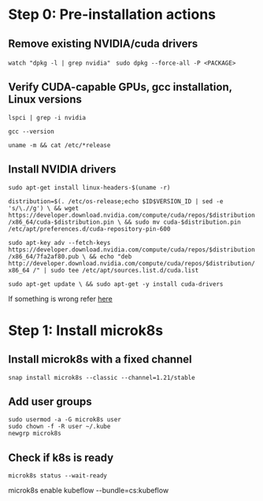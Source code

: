 # Step 0: Pre-installation actions
## Remove existing NVIDIA/cuda drivers
`watch "dpkg -l | grep nvidia"
`
`sudo dpkg --force-all -P <PACKAGE>`
## Verify CUDA-capable GPUs, gcc installation, Linux versions
`lspci | grep -i nvidia`

`gcc --version`

`uname -m && cat /etc/*release`
## Install NVIDIA drivers
`sudo apt-get install linux-headers-$(uname -r)`

`distribution=$(. /etc/os-release;echo $ID$VERSION_ID | sed -e 's/\.//g') \
   && wget https://developer.download.nvidia.com/compute/cuda/repos/$distribution/x86_64/cuda-$distribution.pin \
   && sudo mv cuda-$distribution.pin /etc/apt/preferences.d/cuda-repository-pin-600`
   
`sudo apt-key adv --fetch-keys https://developer.download.nvidia.com/compute/cuda/repos/$distribution/x86_64/7fa2af80.pub \
   && echo "deb http://developer.download.nvidia.com/compute/cuda/repos/$distribution/x86_64 /" | sudo tee /etc/apt/sources.list.d/cuda.list`
   
`sudo apt-get update \
   && sudo apt-get -y install cuda-drivers`
   


If something is wrong refer [here](https://docs.nvidia.com/cuda/cuda-installation-guide-linux/index.html)
# Step 1: Install microk8s
## Install microk8s with a fixed channel
`snap install microk8s --classic --channel=1.21/stable`
## Add user groups
```
sudo usermod -a -G microk8s user
sudo chown -f -R user ~/.kube
newgrp microk8s
```
## Check if k8s is ready
`microk8s status --wait-ready`

microk8s enable kubeflow --bundle=cs:kubeflow
